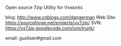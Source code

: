Open source 7zip Utility for Vxworks

blog: http://www.cnblogs.com/dangerman
Web Site:  https://sourceforge.net/projects/vx7zip/
SVN:         https://vx7zip.googlecode.com/svn/trunk/

email: guolisen#gmail.com